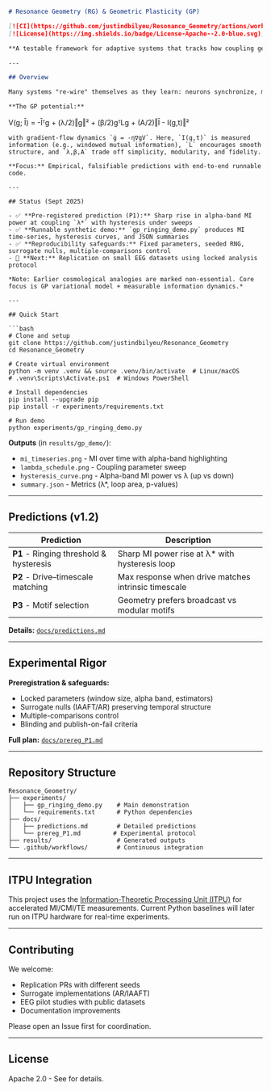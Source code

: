 ```markdown
# Resonance Geometry (RG) & Geometric Plasticity (GP)

[![CI](https://github.com/justindbilyeu/Resonance_Geometry/actions/workflows/gp-demo.yml/badge.svg)](https://github.com/justindbilyeu/Resonance_Geometry/actions/workflows/gp-demo.yml)
[![License](https://img.shields.io/badge/License-Apache--2.0-blue.svg)](https://opensource.org/licenses/Apache-2.0)

**A testable framework for adaptive systems that tracks how coupling geometry changes with information flow.**

---

## Overview

Many systems "re-wire" themselves as they learn: neurons synchronize, modules form, signals pass through preferred pathways. **Geometric Plasticity (GP)** models this by letting a network's coupling geometry `g` evolve to align with measured information flow `Ī` while paying penalties for complexity and delay.

**The GP potential:**
```

V(g; Ī) = -Īᵀg + (λ/2)‖g‖² + (β/2)gᵀLg + (A/2)‖Ī - I(g,t)‖²

```
with gradient-flow dynamics `ġ = -η∇gV`. Here, `I(g,t)` is measured information (e.g., windowed mutual information), `L` encourages smooth structure, and `λ,β,A` trade off simplicity, modularity, and fidelity.

**Focus:** Empirical, falsifiable predictions with end-to-end runnable code.

---

## Status (Sept 2025)

- ✅ **Pre-registered prediction (P1):** Sharp rise in alpha-band MI power at coupling `λ*` with hysteresis under sweeps
- ✅ **Runnable synthetic demo:** `gp_ringing_demo.py` produces MI time-series, hysteresis curves, and JSON summaries  
- ✅ **Reproducibility safeguards:** Fixed parameters, seeded RNG, surrogate nulls, multiple-comparisons control
- 🧪 **Next:** Replication on small EEG datasets using locked analysis protocol

*Note: Earlier cosmological analogies are marked non-essential. Core focus is GP variational model + measurable information dynamics.*

---

## Quick Start

```bash
# Clone and setup
git clone https://github.com/justindbilyeu/Resonance_Geometry
cd Resonance_Geometry

# Create virtual environment
python -m venv .venv && source .venv/bin/activate  # Linux/macOS
# .venv\Scripts\Activate.ps1  # Windows PowerShell

# Install dependencies
pip install --upgrade pip
pip install -r experiments/requirements.txt

# Run demo
python experiments/gp_ringing_demo.py
```

**Outputs** (in `results/gp_demo/`):

- `mi_timeseries.png` - MI over time with alpha-band highlighting
- `lambda_schedule.png` - Coupling parameter sweep
- `hysteresis_curve.png` - Alpha-band MI power vs λ (up vs down)
- `summary.json` - Metrics (λ*, loop area, p-values)

-----

## Predictions (v1.2)

|Prediction                             |Description                                        |
|---------------------------------------|---------------------------------------------------|
|**P1** - Ringing threshold & hysteresis|Sharp MI power rise at λ* with hysteresis loop     |
|**P2** - Drive–timescale matching      |Max response when drive matches intrinsic timescale|
|**P3** - Motif selection               |Geometry prefers broadcast vs modular motifs       |

**Details:** [`docs/predictions.md`](docs/predictions.md)

-----

## Experimental Rigor

**Preregistration & safeguards:**

- Locked parameters (window size, alpha band, estimators)
- Surrogate nulls (IAAFT/AR) preserving temporal structure
- Multiple-comparisons control
- Blinding and publish-on-fail criteria

**Full plan:** [`docs/prereg_P1.md`](docs/prereg_P1.md)

-----

## Repository Structure

```
Resonance_Geometry/
├── experiments/
│   ├── gp_ringing_demo.py    # Main demonstration
│   └── requirements.txt      # Python dependencies
├── docs/
│   ├── predictions.md        # Detailed predictions
│   └── prereg_P1.md         # Experimental protocol
├── results/                  # Generated outputs
└── .github/workflows/        # Continuous integration
```

-----

## ITPU Integration

This project uses the [Information-Theoretic Processing Unit (ITPU)](https://github.com/justindbilyeu/ITPU) for accelerated MI/CMI/TE measurements. Current Python baselines will later run on ITPU hardware for real-time experiments.

-----

## Contributing

We welcome:

- Replication PRs with different seeds
- Surrogate implementations (AR/IAAFT)
- EEG pilot studies with public datasets
- Documentation improvements

Please open an Issue first for coordination.

-----

## License

Apache 2.0 - See <LICENSE> for details.

```

```
